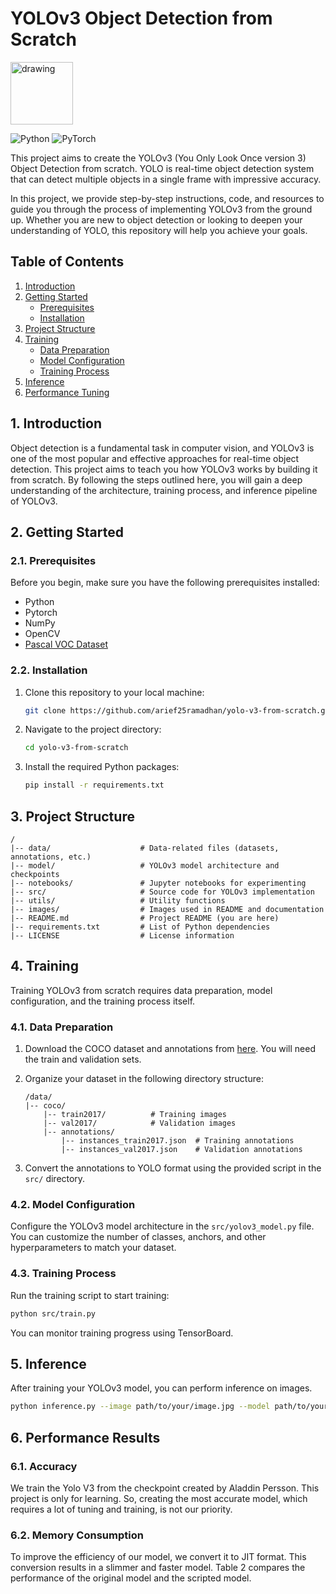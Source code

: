 # YOLOv3 Object Detection from Scratch

<img src="https://pjreddie.com/media/image/yologo_2.png" alt="drawing" width="100"/>

![Python](https://img.shields.io/badge/Python-3776AB?style=for-the-badge&logo=python&logoColor=white)
![PyTorch](https://img.shields.io/badge/PyTorch-%23EE4C2C.svg?style=for-the-badge&logo=PyTorch&logoColor=white)

This project aims to create the YOLOv3 (You Only Look Once version 3) Object Detection from scratch. YOLO is real-time object detection system that can detect multiple objects in a single frame with impressive accuracy.

In this project, we provide step-by-step instructions, code, and resources to guide you through the process of implementing YOLOv3 from the ground up. Whether you are new to object detection or looking to deepen your understanding of YOLO, this repository will help you achieve your goals.

## Table of Contents

1. [Introduction](#introduction)
2. [Getting Started](#getting-started)
   - [Prerequisites](#prerequisites)
   - [Installation](#installation)
3. [Project Structure](#project-structure)
4. [Training](#training)
   - [Data Preparation](#data-preparation)
   - [Model Configuration](#model-configuration)
   - [Training Process](#training-process)
5. [Inference](#inference)
6. [Performance Tuning](#performance-tuning)

## 1. Introduction

Object detection is a fundamental task in computer vision, and YOLOv3 is one of the most popular and effective approaches for real-time object detection. This project aims to teach you how YOLOv3 works by building it from scratch. By following the steps outlined here, you will gain a deep understanding of the architecture, training process, and inference pipeline of YOLOv3.

## 2. Getting Started

### 2.1. Prerequisites

Before you begin, make sure you have the following prerequisites installed:

- Python
- Pytorch
- NumPy
- OpenCV
- [Pascal VOC Dataset](https://cocodataset.org/#download)

### 2.2. Installation

1. Clone this repository to your local machine:

   ```bash
   git clone https://github.com/arief25ramadhan/yolo-v3-from-scratch.git
   ```

2. Navigate to the project directory:

   ```bash
   cd yolo-v3-from-scratch
   ```

3. Install the required Python packages:

   ```bash
   pip install -r requirements.txt
   ```

## 3. Project Structure

```
/
|-- data/                    # Data-related files (datasets, annotations, etc.)
|-- model/                   # YOLOv3 model architecture and checkpoints
|-- notebooks/               # Jupyter notebooks for experimenting
|-- src/                     # Source code for YOLOv3 implementation
|-- utils/                   # Utility functions
|-- images/                  # Images used in README and documentation
|-- README.md                # Project README (you are here)
|-- requirements.txt         # List of Python dependencies
|-- LICENSE                  # License information
```

## 4. Training

Training YOLOv3 from scratch requires data preparation, model configuration, and the training process itself.

### 4.1. Data Preparation

1. Download the COCO dataset and annotations from [here](https://cocodataset.org/#download). You will need the train and validation sets.

2. Organize your dataset in the following directory structure:

   ```
   /data/
   |-- coco/
       |-- train2017/          # Training images
       |-- val2017/            # Validation images
       |-- annotations/
           |-- instances_train2017.json  # Training annotations
           |-- instances_val2017.json    # Validation annotations
   ```

3. Convert the annotations to YOLO format using the provided script in the `src/` directory.

### 4.2. Model Configuration

Configure the YOLOv3 model architecture in the `src/yolov3_model.py` file. You can customize the number of classes, anchors, and other hyperparameters to match your dataset.

### 4.3. Training Process

Run the training script to start training:

```bash
python src/train.py
```

You can monitor training progress using TensorBoard.

## 5. Inference

After training your YOLOv3 model, you can perform inference on images.

```bash
python inference.py --image path/to/your/image.jpg --model path/to/your/model_weights.h5
```

## 6. Performance Results

### 6.1. Accuracy
We train the Yolo V3 from the checkpoint created by Aladdin Persson. This project is only for learning. So, creating the most accurate model, which requires a lot of tuning and training, is not our priority.

### 6.2. Memory Consumption

To improve the efficiency of our model, we convert it to JIT format. This conversion results in a slimmer and faster model. Table 2 compares the performance of the original model and the scripted model.
